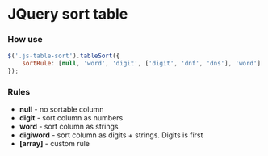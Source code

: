 # JQuery sort table

### How use
```javascript
$('.js-table-sort').tableSort({
	sortRule: [null, 'word', 'digit', ['digit', 'dnf', 'dns'], 'word']
});
```

### Rules
* **null** - no sortable column
* **digit** - sort column as numbers
* **word** - sort column as strings
* **digiword** - sort column as digits + strings. Digits is first
* **[array]** - custom rule